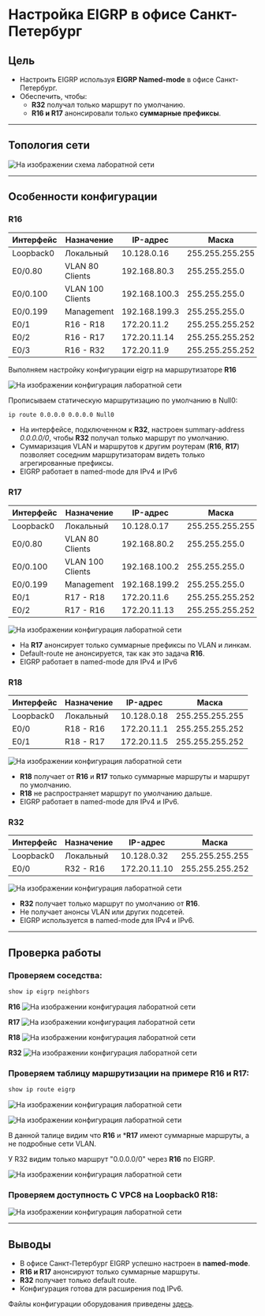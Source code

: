 # Настройка EIGRP в офисе Санкт-Петербург

## Цель
- Настроить EIGRP используя **EIGRP Named-mode** в офисе Санкт-Петербург.   
- Обеспечить, чтобы:
  - **R32** получал только маршрут по умолчанию.  
  - **R16 и R17** анонсировали только **суммарные префиксы**.  

---

## Топология сети

![На изображении схема лаборатной сети](/Labs/task8/pictures/schema.JPG) 


---

## Особенности конфигурации

### R16

| Интерфейс |	Назначение       | IP-адрес      | Маска           |
|-----------|------------------|---------------|-----------------|
| Loopback0 |	Локальный        | 10.128.0.16   | 255.255.255.255 |
| E0/0.80	  | VLAN 80 Clients  | 192.168.80.3  | 255.255.255.0   |
| E0/0.100  |	VLAN 100 Clients | 192.168.100.3 | 255.255.255.0   |
| E0/0.199  |	Management       | 192.168.199.3 | 255.255.255.0   |
| E0/1	    | R16 - R18	       | 172.20.11.2   | 255.255.255.252 |
| E0/2	    | R16 - R17	       | 172.20.11.14  | 255.255.255.252 |
| E0/3	    | R16 - R32	       | 172.20.11.9   | 255.255.255.252 |

Выполняем настройку конфигурации eigrp на маршрутизаторе **R16**

![На изображении конфигурация лаборатной сети](/Labs/task8/pictures/run_eigrp_R16.JPG)

Прописываем статическую маршрутизацию по умолчанию в Null0:

```bash
ip route 0.0.0.0 0.0.0.0 Null0
```

- На интерфейсе, подключенном к **R32**, настроен summary-address *0.0.0.0/0*, чтобы **R32** получал только маршрут по умолчанию.
- Суммаризация VLAN и маршрутов к другим роутерам (**R16**, **R17**) позволяет соседним маршрутизаторам видеть только агрегированные префиксы.
- EIGRP работает в named-mode для IPv4 и IPv6 

### R17

| Интерфейс |	Назначение	     | IP-адрес      | Маска           |
|-----------|------------------|---------------|-----------------|
| Loopback0 |	Локальный        | 10.128.0.17   | 255.255.255.255 |
| E0/0.80   |	VLAN 80 Clients  | 192.168.80.2  | 255.255.255.0   |
| E0/0.100  |	VLAN 100 Clients | 192.168.100.2 | 255.255.255.0   |
| E0/0.199  |	Management       | 192.168.199.2 | 255.255.255.0   |
| E0/1	    | R17 - R18        | 172.20.11.6   | 255.255.255.252 |
| E0/2	    | R17 - R16        | 172.20.11.13  | 255.255.255.252 |

![На изображении конфигурация лаборатной сети](/Labs/task8/pictures/run_eigrp_R17.JPG)

- На **R17** анонсирует только суммарные префиксы по VLAN и линкам.
- Default-route не анонсируется, так как это задача **R16**.
- EIGRP работает в named-mode для IPv4 и IPv6

### R18

| Интерфейс |	Назначение |	IP-адрес    | Маска           |
|-----------|------------|--------------|-----------------|
| Loopback0 |	Локальный  |	10.128.0.18 | 255.255.255.255 |
| E0/0      |	R18 - R16  |	172.20.11.1 | 255.255.255.252 |
| E0/1      |	R18 - R17  |	172.20.11.5 | 255.255.255.252 |

![На изображении конфигурация лаборатной сети](/Labs/task8/pictures/run_eigrp_R18.JPG)

- **R18** получает от **R16** и **R17** только суммарные маршруты и маршрут по умолчанию.
- **R18** не распространяет маршрут по умолчанию дальше.
- EIGRP работает в named-mode для IPv4 и IPv6.

### R32

| Интерфейс |	Назначение |	IP-адрес     | Маска           |
|-----------|------------|---------------|-----------------|
| Loopback0 |	Локальный  |	10.128.0.32  | 255.255.255.255 |
| E0/0      |	R32 - R16  |	172.20.11.10 | 255.255.255.252 |

![На изображении конфигурация лаборатной сети](/Labs/task8/pictures/run_eigrp_R32.JPG)

- **R32** получает только маршрут по умолчанию от **R16**.
- Не получает анонсы VLAN или других подсетей.
- EIGRP используется в named-mode для IPv4 и IPv6.

---

## Проверка работы

### Проверяем соседства:

 ```bash
show ip eigrp neighbors
 ```

 **R16**
![На изображении конфигурация лаборатной сети](/Labs/task8/pictures/eigrp_neighbors_R16.JPG)

**R17**
![На изображении конфигурация лаборатной сети](/Labs/task8/pictures/eigrp_neighbors_R17.JPG)

**R18**
![На изображении конфигурация лаборатной сети](/Labs/task8/pictures/eigrp_neighbors_R18.JPG)

**R32**
![На изображении конфигурация лаборатной сети](/Labs/task8/pictures/eigrp_neighbors_R32.JPG)

### Проверяем таблицу маршрутизации на примере R16 и R17:

```bash
show ip route eigrp
```

![На изображении конфигурация лаборатной сети](/Labs/task8/pictures/ip_route_eigrp_R16.JPG)

![На изображении конфигурация лаборатной сети](/Labs/task8/pictures/ip_route_eigrp_R17.JPG)

В данной талице видим что **R16** и ***R17** имеют суммарные маршруты, а не подробные сети VLAN.

У  R32 видим только маршрут "0.0.0.0/0" через **R16** по EIGRP.

![На изображении конфигурация лаборатной сети](/Labs/task8/pictures/run_eigrp_R32.JPG)

### Проверяем доступность C VPC8 на Loopback0 R18:

![На изображении конфигурация лаборатной сети](/Labs/task8/pictures/ping_VPC8.JPG)

---

## Выводы
- В офисе Санкт-Петербург EIGRP успешно настроен в **named-mode**.
- **R16 и R17** анонсируют только суммарные маршруты.
- **R32** получает только default route.
- Конфигурация готова для расширения под IPv6.

Файлы конфигурации оборудования приведены [здесь](/Labs/task8/config/).